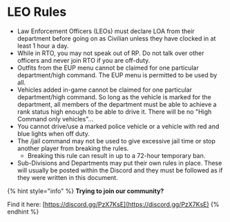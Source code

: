 # LEO Rules

* Law Enforcement Officers \(LEOs\) must declare LOA from their department before going on as Civilian unless they have clocked in at least 1 hour a day.
* While in RTO, you may not speak out of RP.  Do not talk over other officers and never join RTO if you are off-duty.  
* Outfits from the EUP menu cannot be claimed for one particular department/high command. The EUP menu is permitted to be used by all.
* Vehicles added in-game cannot be claimed for one particular department/high command. So long as the vehicle is marked for the department, all members of the department must be able to achieve a rank status high enough to be able to drive it. There will be no "High Command only vehicles"...
* You cannot drive/use a marked police vehicle or a vehicle with red and blue lights when off duty.
* The /jail command may not be used to give excessive jail time or stop another player from breaking the rules. 
  * Breaking this rule can result in up to a 72-hour temporary ban.
* Sub-Divisions and Departments may put their own rules in place. These will usually be posted within the Discord and they must be followed as if they were written in this document.

{% hint style="info" %}
**Trying to join our community?**

Find it here: [https://discord.gg/PzX7KsE](https://discord.gg/PzX7KsE)
{% endhint %}

